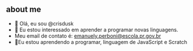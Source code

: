 ## about me
- 👋 Olá, eu sou @crisdusk 
- 👀 Eu estou interessado em aprender a programar novas linguagens.
- Meu email de contato é: emanuely.perboni@escola.pr.gov.br
- 🌱Eu estou aprendendo a programar, linguagem  de JavaScript e Scratch
